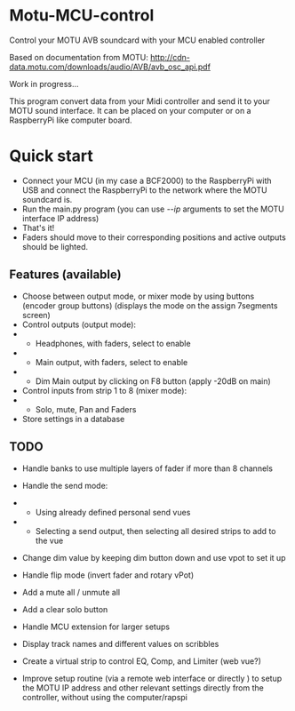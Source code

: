 # Motu-MCU-control
Control your MOTU AVB soundcard with your MCU enabled controller

Based on documentation from MOTU:  http://cdn-data.motu.com/downloads/audio/AVB/avb_osc_api.pdf

Work in progress...

This program convert data from your Midi controller and send it to your MOTU sound interface.
It can be placed on your computer or on a RaspberryPi like computer board.


# Quick start 
- Connect your MCU (in my case a BCF2000) to the RaspberryPi with USB and connect the RaspberryPi to the network where the MOTU soundcard is.
- Run the main.py program (you can use *--ip* arguments to set the MOTU interface IP address)
- That's it!
- Faders should move to their corresponding positions and active outputs should be lighted.

## Features (available)
* Choose between output mode, or mixer mode by using buttons (encoder group buttons) (displays the mode on the assign 7segments screen)
* Control outputs (output mode): 
* * Headphones, with faders, select to enable
* * Main output, with faders, select to enable
* * Dim Main output by clicking on F8 button (apply -20dB on main)
* Control inputs from strip 1 to 8 (mixer mode):
* * Solo, mute, Pan and Faders
* Store settings in a database

## TODO
* Handle banks to use multiple layers of fader if more than 8 channels
* Handle the send mode:
* * Using already defined personal send vues
* * Selecting a send output, then selecting all desired strips to add to the vue
* Change dim value by keeping dim button down and use vpot to set it up
* Handle flip mode (invert fader and rotary vPot)
* Add a mute all / unmute all
* Add a clear solo button
* Handle MCU extension for larger setups

* Display track names and different values on scribbles 
* Create a virtual strip to control EQ, Comp, and Limiter (web vue?)

* Improve setup routine (via a remote web interface or directly ) to setup the MOTU IP address and other relevant settings directly from the controller, without using the computer/rapspi

